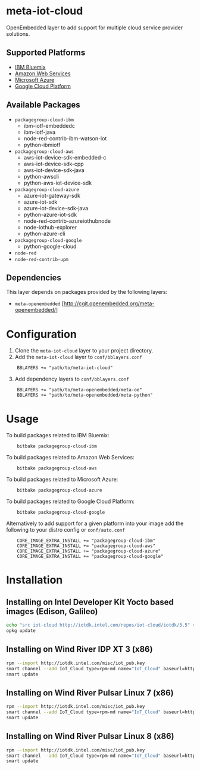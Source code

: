 meta-iot-cloud
==============
OpenEmbedded layer to add support for multiple cloud service provider solutions.

## Supported Platforms
* [IBM Bluemix](https://console.ng.bluemix.net/)
* [Amazon Web Services](https://aws.amazon.com/)
* [Microsoft Azure](https://azure.microsoft.com/)
* [Google Cloud Platform](https://cloud.google.com/)

## Available Packages
* `packagegroup-cloud-ibm`
    * ibm-iotf-embeddedc
    * ibm-iotf-java
    * node-red-contrib-ibm-watson-iot
    * python-ibmiotf
* `packagegroup-cloud-aws`
    * aws-iot-device-sdk-embedded-c
    * aws-iot-device-sdk-cpp
    * aws-iot-device-sdk-java
    * python-awscli
    * python-aws-iot-device-sdk
* `packagegroup-cloud-azure`
    * azure-iot-gateway-sdk
    * azure-iot-sdk
    * azure-iot-device-sdk-java
    * python-azure-iot-sdk
    * node-red-contrib-azureiothubnode
    * node-iothub-explorer
    * python-azure-cli
* `packagegroup-cloud-google`
    * python-google-cloud
* `node-red`
* `node-red-contrib-upm`

## Dependencies
This layer depends on packages provided by the following layers:
* `meta-openembedded` [http://cgit.openembedded.org/meta-openembedded/]

Configuration
=============
1. Clone the `meta-iot-cloud` layer to your project directory.
2. Add the `meta-iot-cloud` layer to `conf/bblayers.conf`
```bitbake
	BBLAYERS += "path/to/meta-iot-cloud"
```
3. Add dependency layers to `conf/bblayers.conf`
```bitbake
	BBLAYERS += "path/to/meta-openembedded/meta-oe"
	BBLAYERS += "path/to/meta-openembedded/meta-python"
```

Usage
=====
To build packages related to IBM Bluemix:
```shell
	bitbake packagegroup-cloud-ibm
```
	
To build packages related to Amazon Web Services:
```shell
	bitbake packagegroup-cloud-aws
```

To build packages related to Microsoft Azure:
```shell
	bitbake packagegroup-cloud-azure
```

To build packages related to Google Cloud Platform:
```shell
	bitbake packagegroup-cloud-google
```

Alternatively to add support for a given platform into your image add the following to your distro config or `conf/auto.conf`

```bitbake
    CORE_IMAGE_EXTRA_INSTALL += "packagegroup-cloud-ibm"
    CORE_IMAGE_EXTRA_INSTALL += "packagegroup-cloud-aws"
    CORE_IMAGE_EXTRA_INSTALL += "packagegroup-cloud-azure"
    CORE_IMAGE_EXTRA_INSTALL += "packagegroup-cloud-google"
```

Installation
============

Installing on Intel Developer Kit Yocto based images (Edison, Galileo)
----------------------------------------------------------------------

``` bash
echo "src iot-cloud http://iotdk.intel.com/repos/iot-cloud/iotdk/3.5" > /etc/opkg/iot-cloud.conf
opkg update
```

Installing on Wind River IDP XT 3 (x86)
---------------------------------------

``` bash
rpm --import http://iotdk.intel.com/misc/iot_pub.key
smart channel --add IoT_Cloud type=rpm-md name="IoT_Cloud" baseurl=http://iotdk.intel.com/repos/iot-cloud/wrlinux7/rcpl13/
smart update
```

Installing on Wind River Pulsar Linux 7 (x86)
---------------------------------------------

``` bash
rpm --import http://iotdk.intel.com/misc/iot_pub.key
smart channel --add IoT_Cloud type=rpm-md name="IoT_Cloud" baseurl=http://iotdk.intel.com/repos/iot-cloud/pulsar/7/
smart update
```

Installing on Wind River Pulsar Linux 8 (x86)
---------------------------------------------

``` bash
rpm --import http://iotdk.intel.com/misc/iot_pub.key
smart channel --add IoT_Cloud type=rpm-md name="IoT_Cloud" baseurl=http://iotdk.intel.com/repos/iot-cloud/pulsar/8/
smart update
```
